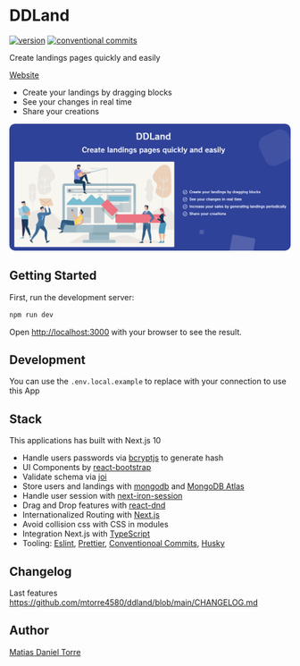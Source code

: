 # DDLand

[![version](https://img.shields.io/badge/version-0.12-brightgreen)](https://github.com/mtorre4580/ddland/blob/main/CHANGELOG.md)
[![conventional commits](https://img.shields.io/badge/Conventional%20Commits-1.0.0-yellow.svg)](https://conventionalcommits.org)

Create landings pages quickly and easily

[Website](https://ddland.vercel.app/)

- Create your landings by dragging blocks
- See your changes in real time
- Share your creations

<div style="display: flex; justify-content:center">
    <a href="https://ddland.vercel.app">
    <img style="max-width:100%; border-radius: 10px" src="https://raw.githubusercontent.com/mtorre4580/ddland/main/docs/images/basic.png" alt="DDLand">
    </a>
</div>

## Getting Started

First, run the development server:

```bash
npm run dev
```

Open [http://localhost:3000](http://localhost:3000) with your browser to see the result.

## Development

You can use the `.env.local.example` to replace with your connection to use this App

## Stack

This applications has built with Next.js 10

- Handle users passwords via [bcryptjs](https://www.npmjs.com/package/bcryptjs) to generate hash
- UI Components by [react-bootstrap](https://react-bootstrap.github.io/)
- Validate schema via [joi](https://joi.dev/api/)
- Store users and landings with [mongodb](https://www.npmjs.com/package/mongodb) and [MongoDB Atlas](https://www.mongodb.com/cloud/atlas)
- Handle user session with [next-iron-session](https://github.com/vvo/next-iron-session)
- Drag and Drop features with [react-dnd](https://react-dnd.github.io/react-dnd/)
- Internationalized Routing with [Next.js](https://nextjs.org/docs/advanced-features/i18n-routing)
- Avoid collision css with CSS in modules
- Integration Next.js with [TypeScript](https://www.typescriptlang.org/)
- Tooling: [Eslint](https://eslint.org/), [Prettier](https://prettier.io/), [Conventionoal Commits](https://www.conventionalcommits.org/en/v1.0.0/), [Husky](https://www.npmjs.com/package/husky)

## Changelog

Last features https://github.com/mtorre4580/ddland/blob/main/CHANGELOG.md

## Author

[Matias Daniel Torre](https://www.linkedin.com/in/mtorre4580)
